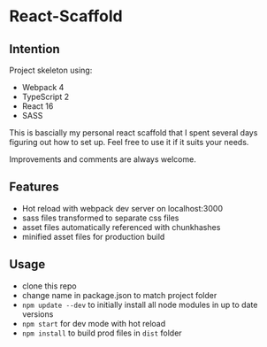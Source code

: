 # React-Scaffold

## Intention

Project skeleton using:

- Webpack 4
- TypeScript 2
- React 16
- SASS

This is bascially my personal react scaffold that I spent several days figuring out how to set up. Feel free to use it if it suits your needs.

Improvements and comments are always welcome.

## Features

- Hot reload with webpack dev server on localhost:3000
- sass files transformed to separate css files
- asset files automatically referenced with chunkhashes
- minified asset files for production build

## Usage

- clone this repo
- change name in package.json to match project folder
- ```npm update --dev``` to initially install all node modules in up to date versions
- ```npm start``` for dev mode with hot reload
- ```npm install``` to build prod files in ```dist``` folder


